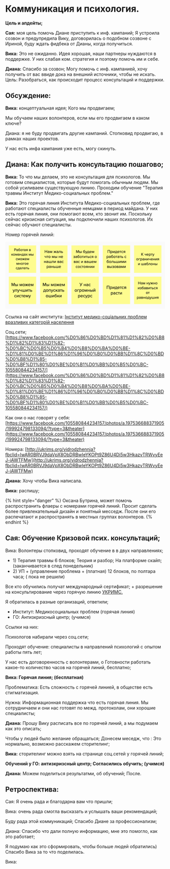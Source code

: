 # Коммуникация и психология.

**Цель и апдейты;** 

**Сая:** моя цель помочь Диане приступить к инф. кампаний; Я устроила созвон и предупредила Вику, договорилась о подобном созвоне с Ириной, буду ждать фидбека от Дианы, когда получиться. 

**Вика:** Это не ожиданно. Идея хорошая, наши партнеры нуждаются в поддержке. У них слабая ком. стратегия и поэтому помочь им и себе. 

**Диана:** Спасибо за созвон; Могу помочь с инф. кампанией, хочу получить от вас ввиде дока на внешний источники, чтобы не искать. Цель: Разобраться, как происходит процесс консультаций и поддержки.   

## Обсуждение: 

**Вика:** концептуальная идея; Кого мы продвигаем; 

Мы обучаем наших волонтеров, если мы его продвигаем в каком ключе? 

Диана: я не буду продвигать другие кампаний. Стопковид продвигаю, в рамках наших проектов. 

У нас есть инфа кампания уже есть, могу скинуть. 

## **Диана:** Как получить консультацию пошагово; 

**Вика:** То что мы делаем, это не консультация для психологов. Мы готовим специалистов, которые будут помогать обычным людям. Мы собой усиливаем существующую линию. Проходим обучение  "Терапия травмы Институт Медико-социальных проблем." 

**Вика:** Это горячая линия Института Медико-социальных проблем, где работают специалисты обученные немцами в период майдана. У них есть горячая линия, они помогают всем, кто звонит им. Поскольку сейчас кризисная ситуация, мы подключили наших психологов. Их сейчас обучают специалисты. 

Номер горячей линий: 

![](../../.gitbook/assets/image%20%2866%29.png)

Ссылка на сайт института: [Інститут медико-соціальних проблем вразливих категорій населення](http://ukrims.org/)

Соц.сети; [https://www.facebook.com/%D0%86%D0%BD%D1%81%D1%82%D0%B8%D1%82%D1%83%D1%82-%D0%BC%D0%B5%D0%B4%D0%B8%D0%BA%D0%BE-%D1%81%D0%BE%D1%86%D1%96%D0%B0%D0%BB%D1%8C%D0%BD%D0%B8%D1%85-%D0%BF%D1%80%D0%BE%D0%B1%D0%BB%D0%B5%D0%BC-105580844234157/](https://www.facebook.com/%D0%86%D0%BD%D1%81%D1%82%D0%B8%D1%82%D1%83%D1%82-%D0%BC%D0%B5%D0%B4%D0%B8%D0%BA%D0%BE-%D1%81%D0%BE%D1%86%D1%96%D0%B0%D0%BB%D1%8C%D0%BD%D0%B8%D1%85-%D0%BF%D1%80%D0%BE%D0%B1%D0%BB%D0%B5%D0%BC-105580844234157/)

Как они о нас говорят у себя: [https://www.facebook.com/105580844234157/photos/a.197536688371905/199924798133094/?type=3&theater](https://www.facebook.com/105580844234157/photos/a.197536688371905/199924798133094/?type=3&theater)

Номера: [http://ukrims.org/vidrodzhennja?fbclid=IwAR0BRVJ9daVpX8ObDRBwIeYKOPt9Z86U4Di5w3HkazvTRWvyEeJ-iAWTFMw](http://ukrims.org/vidrodzhennja?fbclid=IwAR0BRVJ9daVpX8ObDRBwIeYKOPt9Z86U4Di5w3HkazvTRWvyEeJ-iAWTFMw) 

**Диана:** Хочу чтобы Вика написала. 

**Вика:** распишу; 

{% hint style="danger" %}
Оксана Бутрина, может помочь распространить флаеры с номерами горячей линий. Просит сделать более привлекательный дизайн и понятный месседж. После они его распечатают и распространять в местных группах волонтеров.
{% endhint %}

## **Сая:** Обучение Кризовой псих. консультаций; 

Вика: Волонтеры стопковид, проходят обучение в в двух направлениях; 

* 1\) Терапия травмы 6 блоков; Теория и разбор; На платформе скайп; \(заканчивается в след понедельник\) 
* 2\) УП + \(управление проблема + \(платная\) 12 блоков, по полтара часа; \( пока не решили\) 

Все кто обучились получат международный сертификат; + разрешение на консультирование через горячую линию [УКРИМС.](http://ukrims.org/)

Я обратилась в  разные организаций, ответили; 

* Институт: Медикосоциальных проблем  \(горячая линия\) 
* ГО: Антизкризсный центр; \(учимся\) 

Ссылки на них: 

Психологов набирали через соц.сети; 

Проходят обучение: специалисты в направлений психологий с опытом работы пять лет; 

У нас есть договоренность с волонтерами, о Готовности работать какое-то количество часов на горячей линий, бесплатно;  

**Вика: Горячая линия; \(бесплатная\)** 

Проблематика: Есть сложность с горячей линией, в обществе есть стигматизация.

Нужна:  Информационная поддержка что есть горячая линия. Мы сотрудничаем и они нас готовят по межд. протоколам, они хорошие специалисты; 

**Диана:** Прошу Вику расписать все по горячей линий, а мы подумаем как это описать; 

Чтобы у людей было желание обращаться; Донесем меседж, что : Это нормально, возможно расскажем сторителинг;

**Вика:** сторителинг можно взять на странице  соц.сетей у горячей линий;  

**Обучений у ГО: антизкризсный центр;  Согласились обучить;  \(учимся\)** 

**Диана:** Можем поделиться результатми, об обучений; После.



## Ретроспектива: 

Сая: Я очень рада и благодарна вам что пришли; 

Вика: очень рада смогла высказать и услышать ваши рекомендаций; 

Буду рада этой коммуникаций; Спасибо Диане за профессионализм; 

Диана: Спасибо что дали полную информацию, мне это помогло, как это работает; 

Я подумаю как это сформировать, чтобы больше людей обратились\) Спасибо Вика за то что поделилась. 















Вика: 



















